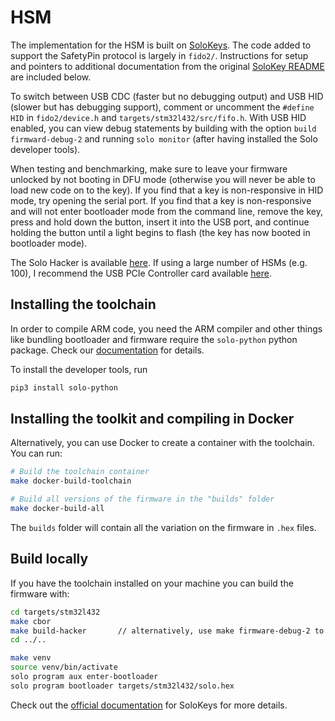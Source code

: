# HSM 

The implementation for the HSM is built on [SoloKeys](https://solokeys.com). The code added to support the SafetyPin protocol is largely in `fido2/`. Instructions for setup and pointers to additional documentation from the original [SoloKey README](https://github.com/solokeys/solo) are included below.

To switch between USB CDC (faster but no debugging output) and USB HID (slower but has debugging support), comment or uncomment the `#define HID` in `fido2/device.h` and `targets/stm32l432/src/fifo.h`. With USB HID enabled, you can view debug statements by building with the option `build firmward-debug-2` and running `solo monitor` (after having installed the Solo developer tools).

When testing and benchmarking, make sure to leave your firmware unlocked by not booting in DFU mode (otherwise you will never be able to load new code on to the key). If you find that a key is non-responsive in HID mode, try opening the serial port. If you find that a key is non-responsive and will not enter bootloader mode from the command line, remove the key, press and hold down the button, insert it into the USB port, and continue holding the button until a light begins to flash (the key has now booted in bootloader mode).

The Solo Hacker is available [here](https://solokeys.com/products/solo-hacker).
If using a large number of HSMs (e.g. 100), I recommend the USB PCIe Controller card available [here](https://www.bhphotovideo.com/c/product/1190384-REG/highpoint_ru1144d_rocketu_1144d_four_usb.html).


## Installing the toolchain

In order to compile ARM code, you need the ARM compiler and other things like bundling bootloader and firmware require the `solo-python` python package. Check our [documentation](https://docs.solokeys.io/solo/) for details.

To install the developer tools, run
```bash
pip3 install solo-python
```

## Installing the toolkit and compiling in Docker 
Alternatively, you can use Docker to create a container with the toolchain.
You can run:

```bash
# Build the toolchain container
make docker-build-toolchain 

# Build all versions of the firmware in the "builds" folder
make docker-build-all
```

The `builds` folder will contain all the variation on the firmware in `.hex` files.

## Build locally

If you have the toolchain installed on your machine you can build the firmware with: 

```bash
cd targets/stm32l432
make cbor
make build-hacker       // alternatively, use make firmware-debug-2 to view debug statements
cd ../..

make venv
source venv/bin/activate
solo program aux enter-bootloader
solo program bootloader targets/stm32l432/solo.hex
```

Check out the [official documentation](https://docs.solokeys.io/solo/) for SoloKeys for more details.
